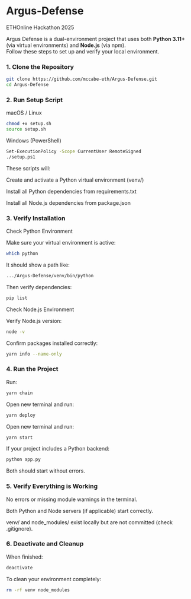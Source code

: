 # Argus-Defense
ETHOnline Hackathon 2025

Argus Defense is a dual-environment project that uses both **Python 3.11+** (via virtual environments) and **Node.js** (via npm).  
Follow these steps to set up and verify your local environment.

### 1. Clone the Repository
```bash
git clone https://github.com/mccabe-eth/Argus-Defense.git
cd Argus-Defense
```

### 2. Run Setup Script
macOS / Linux
```bash
chmod +x setup.sh
source setup.sh
```

Windows (PowerShell)
```bash
Set-ExecutionPolicy -Scope CurrentUser RemoteSigned
./setup.ps1
```

These scripts will:

Create and activate a Python virtual environment (venv/)

Install all Python dependencies from requirements.txt

Install all Node.js dependencies from package.json

### 3. Verify Installation
Check Python Environment

Make sure your virtual environment is active:
```bash
which python
```

It should show a path like:
```bash
.../Argus-Defense/venv/bin/python
```

Then verify dependencies:
```bash
pip list
```

Check Node.js Environment

Verify Node.js version:
```bash
node -v
```

Confirm packages installed correctly:
```bash
yarn info --name-only
```

### 4. Run the Project

Run:
```bash
yarn chain
```

Open new terminal and run:
```bash
yarn deploy
```

Open new terminal and run:
```bash
yarn start
```

If your project includes a Python backend:
```bash
python app.py
```

Both should start without errors.

### 5. Verify Everything is Working

No errors or missing module warnings in the terminal.

Both Python and Node servers (if applicable) start correctly.

venv/ and node_modules/ exist locally but are not committed (check .gitignore).

### 6. Deactivate and Cleanup

When finished:
```bash
deactivate
```

To clean your environment completely:
```bash
rm -rf venv node_modules
```

